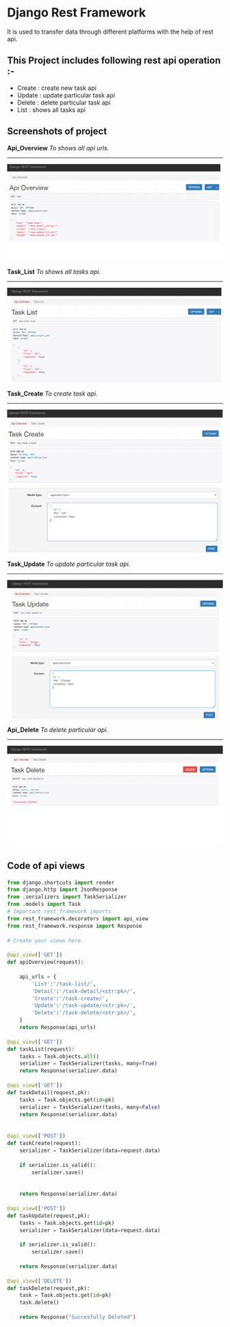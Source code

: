 # Django Rest Framework

It is used to transfer data through different platforms with the help of rest api.

## This Project includes following rest api operation :-

- Create : create new task api 
- Update : update particular task api
- Delete : delete particular task api
- List   : shows all tasks api

## Screenshots of project

**Api_Overview** _To shows all api urls._
<hr>

![api-overview](api_overview.png)

**Task_List** _To shows all tasks api._

<hr>

![api-overview](task_list.png)

**Task_Create** _To create task api._
<hr>

![api-overview](task_create.png)

**Task_Update** _To update particular task api._
<hr>

![api-overview](task_update.png)

**Api_Delete** _To delete particular api._
<hr>

![api-overview](task_delete.png)

## Code of api views

```Python
from django.shortcuts import render
from django.http import JsonResponse
from .serializers import TaskSerializer
from .models import Task
# Important rest_framework imports
from rest_framework.decorators import api_view
from rest_framework.response import Response

# Create your views here.

@api_view(['GET'])
def apiOverview(request):

    api_urls = {
        'List':'/task-list/',
        'Detail':'/task-detail/<str:pk>/',
        'Create':'/task-create/',
        'Update':'/task-update/<str:pk>/',
        'Delete':'/task-delete/<str:pk>/',
    }
    return Response(api_urls)

@api_view(['GET'])
def taskList(request):
    tasks = Task.objects.all()
    serializer = TaskSerializer(tasks, many=True)
    return Response(serializer.data)

@api_view(['GET'])
def taskDetail(request,pk):
    tasks = Task.objects.get(id=pk)
    serializer = TaskSerializer(tasks, many=False)
    return Response(serializer.data)


@api_view(['POST'])
def taskCreate(request):
    serializer = TaskSerializer(data=request.data)

    if serializer.is_valid():
        serializer.save()


    return Response(serializer.data)

@api_view(['POST'])
def taskUpdate(request,pk):
    tasks = Task.objects.get(id=pk)
    serializer = TaskSerializer(data=request.data)

    if serializer.is_valid():
        serializer.save()

    return Response(serializer.data)

@api_view(['DELETE'])
def taskDelete(request,pk):
    task = Task.objects.get(id=pk)
    task.delete()

    return Response("Succesfully Deleted")
```
